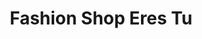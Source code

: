 ---
title: "Fashion Shop Eres Tu"
url: /soyaniquilpan-de-juarez/fashion-shop-eres-tu/
shop: ropa
---